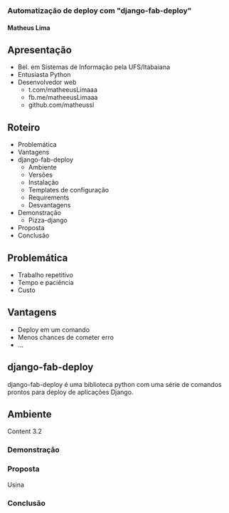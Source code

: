 ### Automatização de deploy com "django-fab-deploy"
#### Matheus Lima



## Apresentação
* Bel. em Sistemas de Informação pela UFS/Itabaiana
* Entusiasta Python
* Desenvolvedor web
    * t.com/matheeusLimaaa
    * fb.me/matheeusLimaaa
    * github.com/matheussl



## Roteiro

* Problemática
* Vantagens
* django-fab-deploy
    * Ambiente
    * Versões
    * Instalação
    * Templates de configuração
    * Requirements
    * Desvantagens
* Demonstração
    * Pizza-django
* Proposta
* Conclusão



## Problemática

* Trabalho repetitivo
* Tempo e paciência
* Custo



## Vantagens

* Deploy em um comando
* Menos chances de cometer erro
* ...



## django-fab-deploy

django-fab-deploy é uma biblioteca python com uma série de comandos prontos para deploy de aplicações Django.


## Ambiente

Content 3.2



### Demonstração



### Proposta
Usina



### Conclusão

